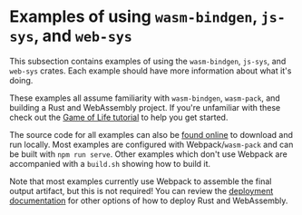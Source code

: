 # Examples of using `wasm-bindgen`, `js-sys`, and `web-sys`

This subsection contains examples of using the `wasm-bindgen`, `js-sys`, and
`web-sys` crates. Each example should have more information about what it's
doing.

These examples all assume familiarity with `wasm-bindgen`, `wasm-pack`, and
building a Rust and WebAssembly project. If you're unfamiliar with these check
out the [Game of Life tutorial][gol] to help you get started.

The source code for all examples can also be [found online][code] to download
and run locally. Most examples are configured with Webpack/`wasm-pack` and can
be built with `npm run serve`. Other examples which don't use Webpack are
accompanied with a `build.sh` showing how to build it.

Note that most examples currently use Webpack to assemble the final output
artifact, but this is not required! You can review the [deployment
documentation][deploy] for other options of how to deploy Rust and WebAssembly.

[code]: https://github.com/rustwasm/wasm-bindgen/tree/master/examples
[gol]: https://rustwasm.github.io/docs/book/
[deploy]: ../reference/deployment.html

